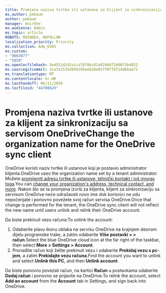 ```yaml
---
title: Promjena naziva tvrtke ili ustanove za klijent za sinkronizaciju sa servisom OneDrive
ms.author: pebaum
author: pebaum
manager: mnirkhe
ms.audience: Admin
ms.topic: article
ROBOTS: NOINDEX, NOFOLLOW
localization_priority: Priority
ms.collection: Adm_O365
ms.custom:
- "9003077"
- "5850"
ms.openlocfilehash: 5e4531d2d2a1ca78f8bc81a9246072dd6f3bd852
ms.sourcegitcommit: 3ca312535d950105ee829e037f0ff8f1ddbbae72
ms.translationtype: MT
ms.contentlocale: hr-HR
ms.lasthandoff: 06/11/2020
ms.locfileid: "44708629"
---
```

# <a name="change-the-organization-name-for-the-onedrive-sync-client"></a><span data-ttu-id="def89-102">Promjena naziva tvrtke ili ustanove za klijent za sinkronizaciju sa servisom OneDrive</span><span class="sxs-lookup"><span data-stu-id="def89-102">Change the organization name for the OneDrive sync client</span></span>

<span data-ttu-id="def89-103">OneDrive koristi naziv tvrtke ili ustanove koji je postavio administrator klijenta.</span><span class="sxs-lookup"><span data-stu-id="def89-103">OneDrive uses the organization name set by a tenant administrator.</span></span>  <span data-ttu-id="def89-104">Možete [promijeniti adresu tvrtke ili ustanove, tehnički kontakt i još mnogo toga](https://docs.microsoft.com/microsoft-365/admin/manage/change-address-contact-and-more).</span><span class="sxs-lookup"><span data-stu-id="def89-104">You can [change your organization's address, technical contact, and more](https://docs.microsoft.com/microsoft-365/admin/manage/change-address-contact-and-more).</span></span> <span data-ttu-id="def89-105">Nakon što se ta promjena izvrši za klijenta, klijent za sinkronizaciju sa servisom OneDrive neće odražavati novo ime dok korisnici ne odu nepočenjate i ponovno povežete svoj račun servisa OneDrive.</span><span class="sxs-lookup"><span data-stu-id="def89-105">Once that change is performed for the tenant, the OneDrive sync client will not reflect the new name until users unlink and relink their OneDrive account.</span></span>

<span data-ttu-id="def89-106">Da biste prekinuli vezu računa:</span><span class="sxs-lookup"><span data-stu-id="def89-106">To unlink the account:</span></span>

1. <span data-ttu-id="def89-107">Odaberite plavu ikonu oblaka na servisu OneDrive na krajnjem desnom dijelu programske trake, a zatim odaberite **Više postavki > > račun**.</span><span class="sxs-lookup"><span data-stu-id="def89-107">Select the blue OneDrive cloud icon at the far right of the taskbar, then select  **More > Settings > Account**.</span></span>
2. <span data-ttu-id="def89-108">Pronađite račun koji želite prekinuti vezu i odaberite **Prekidaj vezu s pc-jem**, a zatim **Prekidajte vezu računa**.</span><span class="sxs-lookup"><span data-stu-id="def89-108">Find the account you want to unlink and select  **Unlink this PC**, and then  **Unlink account**.</span></span>

<span data-ttu-id="def89-109">Da biste ponovno povezali račun, na kartici **Račun** u postavkama odaberite **Dodaj račun** i ponovno se prijavite na OneDrive.</span><span class="sxs-lookup"><span data-stu-id="def89-109">To relink the account, select  **Add an account** from the  **Account** tab in Settings, and sign back into OneDrive.</span></span>